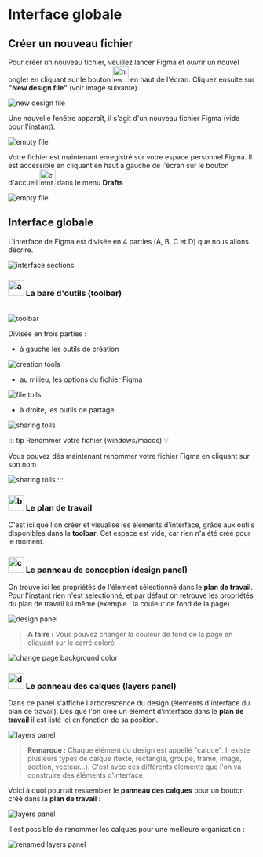 # Interface globale

## Créer un nouveau fichier

Pour créer un nouveau fichier, veuillez lancer Figma et ouvrir un nouvel onglet en cliquant sur le bouton <img width="32px" alt="new tab" src="../../assets/img/figma/theory/interface/new_tab.png"> en haut de l'écran. Cliquez ensuite sur **"New design file"** (voir image suivante).

<img alt="new design file" src="../../assets/img/figma/theory/interface/1.new_design_file.png">

Une nouvelle fenêtre apparaît, il s'agit d'un nouveau fichier Figma (vide pour l'instant).

<img alt="empty file" src="../../assets/img/figma/theory/interface/2.empty_file.png">

Votre fichier est maintenant enregistré sur votre espace personnel Figma. Il est accessible en cliquant en haut à gauche de l'écran sur le bouton d'accueil <img width="32px" alt="empty file" src="../../assets/img/figma/theory/interface/home_button.png"> dans le menu **Drafts**

<img alt="empty file" src="../../assets/img/figma/theory/interface/drafts.png">

## Interface globale

L'interface de Figma est divisée en 4 parties (A, B, C et D) que nous allons décrire.

<img alt="interface sections" src="../../assets/img/figma/theory/interface/3.interface_sections.png">

### <img height="32px" alt="a" src="../../assets/img/figma/theory/interface/A.png"> La bare d'outils (toolbar)
<br/>
<img alt="toolbar" src="../../assets/img/figma/theory/interface/4.toolbar.png">

Divisée en trois parties : 
- à gauche les outils de création

<img alt="creation tools" src="../../assets/img/figma/theory/interface/5.toolbar_creating_tools.png">

- au milieu, les options du fichier Figma

<img alt="file tolls" src="../../assets/img/figma/theory/interface/file_tools.png">

- à droite, les outils de partage

<img alt="sharing tolls" src="../../assets/img/figma/theory/interface/sharing_tools.png">

::: tip Renommer votre fichier (windows/macos) 💡

Vous pouvez dés maintenant renommer votre fichier Figma en cliquant sur son nom

<img alt="sharing tolls" src="../../assets/img/figma/theory/interface/toolbar_file_rename.gif">
:::

### <img height="32px" alt="b" src="../../assets/img/figma/theory/interface/B.png"> Le plan de travail

C'est ici que l'on créer et visualise les élements d'interface, grâce aux outils disponibles dans la **toolbar**. Cet espace est vide, car rien n'a été créé pour le moment.

### <img height="32px" alt="c" src="../../assets/img/figma/theory/interface/C.png"> Le panneau de conception (design panel)

On trouve ici les propriétés de l'élement sélectionné dans le **plan de travail**. Pour l'instant rien n'est selectionné, et par défaut on retrouve les propriétés du plan de travail lui même (exemple : la couleur de fond de la page)

<img alt="design panel" src="../../assets/img/figma/theory/interface/design_panel.png">

> **A faire :** Vous pouvez changer la couleur de fond de la page en cliquant sur le carré coloré

<img alt="change page background color" src="../../assets/img/figma/theory/interface/change_color.gif">

### <img height="32px" alt="d" src="../../assets/img/figma/theory/interface/D.png"> Le panneau des calques (layers panel)

Dans ce panel s'affiche l'arborescence du design (élements d'interface du plan de travail). Dés que l'on créé un élément d'interface dans le **plan de travail** il est listé ici en fonction de sa position. 

<img alt="layers panel" src="../../assets/img/figma/theory/interface/layers_panel.png">

> **Remarque :** Chaque élément du design est appellé "calque". Il existe plusieurs types de calque (texte, rectangle, groupe, frame, image, section, vecteur...). C'est avec ces différents élements que l'on va construire des éléments d'interface.

Voici à quoi pourrait ressembler le **panneau des calques** pour un bouton créé dans la **plan de travail** :

<img alt="layers panel" src="../../assets/img/figma/theory/interface/layers_panel_button.png">

Il est possible de renommer les calques pour une meilleure organisation :

<img alt="renamed layers panel" src="../../assets/img/figma/theory/interface/layers_panel_button_renamed.png">